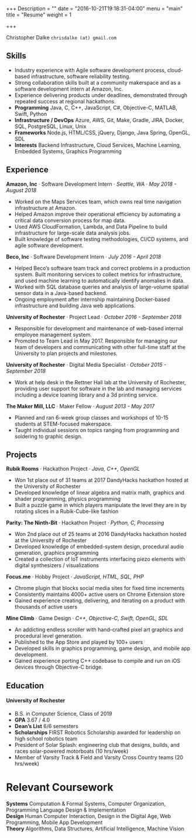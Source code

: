 +++
Description = ""
date = "2016-10-21T19:18:31-04:00"
menu = "main"
title = "Resume"
weight = 1

+++

Christopher Dalke
`chrisdalke (at) gmail.com`
## Skills

- Industry experience with Agile software development process, cloud-based infrastructure, software reliability testing.
- Strong collaboration skills built at a community makerspace and as a software development intern at Amazon, Inc.
- Experience delivering products under deadlines, demonstrated through repeated success at regional hackathons.
- **Programming** Java, C, C++, JavaScript, C#, Objective-C, MATLAB, Swift, Python
- **Infrastructure / DevOps** Azure, AWS, Git, Make, Gradle, JIRA, Docker, SQL, PostgreSQL, Linux, Unix
- **Frameworks** Node.js, HTML/CSS, jQuery, Django, Java Spring, OpenGL, SDL
- **Interests** Backend Infrastructure, Cloud Services, Machine Learning, Embedded Systems, Graphics Programming

## Experience

**Amazon, Inc** · Software Development Intern · *Seattle, WA · May 2018 - August 2018*

- Worked on the Maps Services team, which owns real time navigation infrastructure at Amazon.
- Helped Amazon improve their operational efficiency by automating a critical data conversion process for map data.
- Used AWS CloudFormation, Lambda, and Data Pipeline to build infrastructure for large-scale data analysis jobs.
- Built knowledge of software testing methodologies, CI/CD systems, and agile software development.

**Beco, Inc** · Software Development Intern · *July 2016 - April 2018*

- Helped Beco’s software team track and correct problems in a production system. Built monitoring services to collect metrics for infrastructure, and used machine learning to automatically identify anomalies in data.
- Worked with SQL database queries and analysis of large-volume spatial sensor data in a Java-based backend.
- Ongoing employment after internship maintaining Docker-based infrastructure and building Java web applications.


**University of Rochester** · Project Lead · *October 2016 - September 2018*

- Responsible for development and maintenance of web-based internal employee management system.
- Promoted to Team Lead in May 2017. Responsible for managing our team of developers and communicating with other full-time staff at the University to plan projects and milestones.

**University of Rochester** · Digital Media Specialist · *October 2015 - September 2018*

- Work at help desk in the Rettner Hall lab at the University of Rochester, providing user support for software in the lab and managing services including a device loaning library and a 3d printing service.

**The Maker Mill, LLC** · Maker Fellow · *August 2013 - May 2017*

- Planned and ran 6-week group classes and workshops of 10-15 students at STEM-focused makerspace.
- Taught individual sessions on topics ranging from programming and soldering to graphic design.

## Projects

**Rubik Rooms** · Hackathon Project · *Java, C++, OpenGL*

- Won 1st place out of 31 teams at 2017 DandyHacks hackathon hosted at the University of Rochester
- Developed knowledge of linear algebra and matrix math, graphics and shader programming, physics programming
- Built a puzzle game in which players manipulate the level they are in by rotating slices in a Rubik-Cube-like fashion

**Parity: The Ninth-Bit** · Hackathon Project · *Python, C, Processing*

- Won 2nd place out of 25 teams at 2016 DandyHacks hackathon hosted at the University of Rochester
- Developed knowledge of embedded-system design, procedural audio generation, graphics programming
- Created a collection of IoT instruments interfacing piezo elements with digital synthesizers / visualizations

**Focus.me** · Hobby Project · *JavaScript, HTML, SQL, PHP*

- Chrome plugin that blocks social media sites for fixed time increments
- Consistently maintains 4000+ active users on Chrome Extension store
- Gained experience creating, delivering, and iterating on a product with thousands of active users

**Mine Climb** · Game Design · *C++, Objective-C, Swift, OpenGL, SDL*

- An addicting endless scroller with hand-crafted pixel art graphics and procedural level generation.
- Published to the App Store and played by 100+ users
- Developed skills in graphics programming, game design, and mobile app development.
- Gained experience porting C++ codebase to compile and run on iOS devices through Objective-C bridge.

## Education

#### University of Rochester<br>

- B.S. in Computer Science, Class of 2019
- **GPA** 3.67 / 4.0
- **Dean’s List** 6/6 semesters
- **Scholarships** FIRST Robotics Scholarship awarded for leadership on high school robotics team
- President of Solar Splash: engineering club that designs, builds, and races solar-powered motorboats (10 hrs/week)
- Member of Varsity Track & Field and Varsity Cross Country teams (20 hrs/week)

# Relevant Coursework

**Systems** Computation & Formal Systems, Computer Organization, Programming Language Design & Implementation<br>
**Design** Human Computer Interaction, Design in the Digital Age, Web Programming, Mobile App Development<br>
**Theory** Algorithms, Data Structures, Artificial Intelligence, Machine Vision<br>
